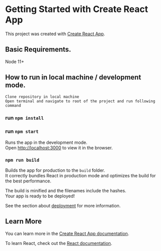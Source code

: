 # Getting Started with Create React App

This project was created with [Create React App](https://github.com/facebook/create-react-app).

## Basic Requirements.
Node 11+

## How to run in local machine / development mode.
    Clone repository in local machine 
    Open terminal and navigate to root of the project and run following command 
###    run `npm install`
###    run `npm start`


Runs the app in the development mode.\
Open [http://localhost:3000](http://localhost:3000) to view it in the browser.

### `npm run build`

Builds the app for production to the `build` folder.\
It correctly bundles React in production mode and optimizes the build for the best performance.

The build is minified and the filenames include the hashes.\
Your app is ready to be deployed!

See the section about [deployment](https://facebook.github.io/create-react-app/docs/deployment) for more information.

## Learn More

You can learn more in the [Create React App documentation](https://facebook.github.io/create-react-app/docs/getting-started).

To learn React, check out the [React documentation](https://reactjs.org/).
